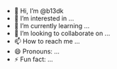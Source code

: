 - 👋 Hi, I’m @b13dk
- 👀 I’m interested in ...
- 🌱 I’m currently learning ...
- 💞️ I’m looking to collaborate on ...
- 📫 How to reach me ...
- 😄 Pronouns: ...
- ⚡ Fun fact: ...

<!---
b13dk/b13dk is a ✨ special ✨ repository because its `README.md` (this file) appears on your GitHub profile.
You can click the Preview link to take a look at your changes.
--->
